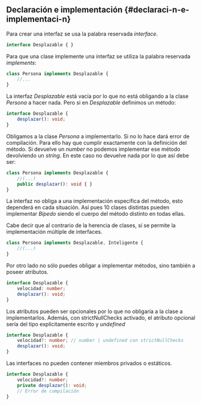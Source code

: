 ## Declaración e implementación {#declaraci-n-e-implementaci-n}

Para crear una interfaz se usa la palabra reservada _interface_.

```ts
interface Desplazable { }
```

Para que una clase implemente una interfaz se utiliza la palabra reservada _implements_:

```ts
class Persona implements Desplazable {
    //...
}
```

La interfaz _Desplazable_ está vacía por lo que no está obligando a la clase _Persona_ a hacer nada. Pero si en _Desplazable_ definimos un método:

```ts
interface Desplazable {
    desplazar(): void;
}
```

Obligamos a la clase _Persona_ a implementarlo. Si no lo hace dará error de compilación. Para ello hay que cumplir exactamente con la definición del método. Si devuelve un _number_ no podemos implementar ese método devolviendo un _string_. En este caso no devuelve nada por lo que así debe ser:

```ts
class Persona implements Desplazable {
    //(...) 
    public desplazar(): void { }
}
```

La interfaz no obliga a una implementación específica del método, esto dependerá en cada situación. Así pues 10 clases distintas pueden implementar _Bipedo_ siendo el cuerpo del método distinto en todas ellas.

Cabe decir que al contrario de la herencia de clases, sí se permite la implementación múltiple de interfaces.

```ts
class Persona implements Desplazable, Inteligente {
    //(...)
}
```

Por otro lado no sólo puedes obligar a implementar métodos, sino también a poseer atributos.

```ts
interface Desplazable {  
    velocidad: number; 
    desplazar(): void;
}
```

Los atributos pueden ser opcionales por lo que no obligaría a la clase a implementarlos. Además, con strictNullChecks activado, el atributo opcional sería del tipo explícitamente escrito y _undefined_

```ts
interface Desplazable {
    velocidad?: number; // number | undefined con strictNullChecks 
    desplazar(): void;
}
```

Las interfaces no pueden contener miembros privados o estáticos.

```ts
interface Desplazable {
    velocidad?: number;
    private desplazar(): void;
    // Error de compilación
}
```



